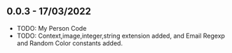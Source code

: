 ## 0.0.3 - 17/03/2022

* TODO: My Person Code
* TODO: Context,image,integer,string extension added, and Email Regexp and Random Color constants added.

